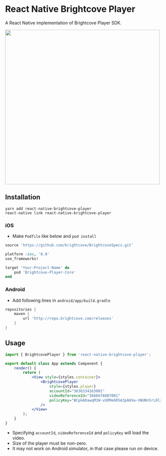# React Native Brightcove Player

A React Native implementation of Brightcove Player SDK.

<img src="https://user-images.githubusercontent.com/443965/40413410-b9963158-5eb0-11e8-924f-9f61df58fa04.jpg" width="500">

## Installation

```console
yarn add react-native-brightcove-player
react-native link react-native-brightcove-player
```

### iOS

- Make `Podfile` like below and `pod install`
```rb
source 'https://github.com/brightcove/BrightcoveSpecs.git'

platform :ios, '8.0'
use_frameworks!

target 'Your-Project-Name' do
    pod 'Brightcove-Player-Core'
end
```

### Android

- Add following lines in `android/app/build.gradle`
```gradle
repositories {
    maven {
        url 'http://repo.brightcove.com/releases'
    }
}
```

## Usage

```jsx
import { BrightcovePlayer } from 'react-native-brightcove-player';

export default class App extends Component {
    render() {
        return (
            <View style={styles.container}>
                <BrightcovePlayer
                    style={styles.player}
                    accountId="3636334163001"
                    videoReferenceId="3666678807001"
                    policyKey="BCpkADawqM1W-vUOMe6RSA3pA6Vw-VWUNn5rL0lzQabvrI63-VjS93gVUugDlmBpHIxP16X8TSe5LSKM415UHeMBmxl7pqcwVY_AZ4yKFwIpZPvXE34TpXEYYcmulxJQAOvHbv2dpfq-S_cm"
                />
            </View>
        );
    }
}
```

- Specifying `accountId`, `videoReferenceId` and `policyKey` will load the video.
- Size of the player must be non-zero.
- It may not work on Android simulator, in that case please run on device.
